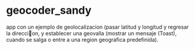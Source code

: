# geocoder_sandy
app con un ejemplo de geolocalizacion (pasar latitud y longitud
y regresar la direccion, y establecer una geovalla (mostrar un mensaje (Toast),
cuando se salga o entre a una region geografica predefinida).
